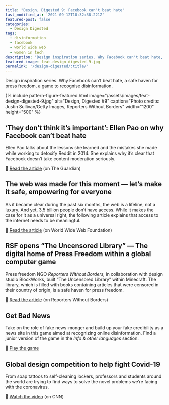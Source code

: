 ```yaml
---
title: "Design, Digested 9: Facebook can't beat hate"
last_modified_at: '2021-09-12T18:32:38.221Z'
featured-post: false
categories:
  - Design Digested
tags:
  - disinformation
  - facebook
  - world wide web
  - women in tech
description: "Design inspiration series. Why Facebook can't beat hate, a safe haven for press freedom, a game to recognise disinformation."
featured-image: feat-design-digested-9.jpg
permalink: '/design-digested/:title/'
---
```

<p class="lead">Design inspiration series. Why Facebook can’t beat hate, a safe haven for press freedom, a game to recognise disinformation.</p>

<!--more-->

{% include pattern-figure-featured.html image="/assets/images/feat-design-digested-9.jpg" alt="Design, Digested #9" caption="Photo credits: Justin Sullivan/Getty Images, Reporters Without Borders" width="1200" height="500" %}

## ‘They don’t think it’s important’: Ellen Pao on why Facebook can’t beat hate

Ellen Pao talks about the lessons she learned and the mistakes she made while working to detoxify Reddit in 2014. She explains why it’s clear that Facebook doesn’t take content moderation seriously.

<p class="detached">🔗 <a href="https://www.theguardian.com/media/2020/jul/21/ellen-pao-facebook-free-speech-hate-social-media" target="_blank" rel="noopener">Read the article</a> (on The Guardian)</p>

## The web was made for this moment — let’s make it safe, empowering for everyone

As it became clear during the past six months, the web is a lifeline, not a luxury. And yet, 3.5 billion people don’t have access. While it makes the case for it as a universal right, the following article explains that access to the internet needs to be meaningful.

<p class="detached">🔗 <a href="https://webfoundation.org/2020/07/the-web-was-made-for-this-moment-lets-make-it-safe-empowering-for-everyone/" target="_blank" rel="noopener">Read the article</a> (on World Wide Web Foundation)</p>

## RSF opens “The Uncensored Library” — The digital home of Press Freedom within a global computer game

Press freedom NGO _Reporters Without Borders,_ in collaboration with design studio BlockWorks, built “The Uncensored Library” within Minecraft. The library, which is filled with books containing articles that were censored in their country of origin, is a safe haven for press freedom.

<p class="detached">🔗 <a href="https://rsf.org/en/news/rsf-opens-uncensored-library-digital-home-press-freedom-within-global-computer-game" target="_blank" rel="noopener">Read the article</a> (on Reporters Without Borders)</p>

## Get Bad News

Take on the role of fake news-monger and build up your fake credibility as a news site in this game aimed at recognizing online disinformation. Find a junior version of the game in the _Info & other languages_ section.

<p class="detached">🔗 <a href="https://www.getbadnews.com/#intro" target="_blank" rel="noopener">Play the game</a></p>

## Global design competition to help fight Covid-19

From soap tattoos to self-cleaning lockers, professors and students around the world are trying to find ways to solve the novel problems we’re facing with the coronavirus.

<p class="detached">🔗 <a href="https://edition.cnn.com/videos/design/2020/06/05/grad-show-dubai-design-week-coronavirus-global-gateway-lon-orig.cnn" target="_blank" rel="noopener">Watch the video</a> (on CNN)</p>
